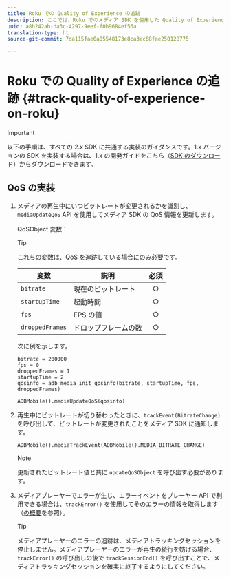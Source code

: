 ```yaml
---
title: Roku での Quality of Experience の追跡
description: ここでは、Roku でのメディア SDK を使用した Quality of Experience（QoE、QoS）追跡の実装について説明します。
uuid: a8b242ab-da3c-4297-9eef-f0b9684ef56a
translation-type: ht
source-git-commit: 7da115fae0a05548173e8ca3ec68fae250128775

---
```



# Roku での Quality of Experience の追跡 {#track-quality-of-experience-on-roku}

>[!IMPORTANT]
>
>以下の手順は、すべての 2.x SDK に共通する実装のガイダンスです。1.x バージョンの SDK を実装する場合は、1.x の開発ガイドをこちら（[SDK のダウンロード](/help/sdk-implement/download-sdks.md)）からダウンロードできます。

## QoS の実装

1. メディアの再生中にいつビットレートが変更されるかを識別し、`mediaUpdateQoS` API を使用してメディア SDK の QoS 情報を更新します。

   QoSObject 変数：

   >[!TIP]
   >
   >これらの変数は、QoS を追跡している場合にのみ必要です。

   | 変数 | 説明 | 必須 |
   | --- | --- | :---: |
   | `bitrate` | 現在のビットレート | ○ |
   | `startupTime` | 起動時間 | ○ |
   | `fps` | FPS の値 | ○ |
   | `droppedFrames` | ドロップフレームの数 | ○ |

   次に例を示します。

   ```
   bitrate = 200000
   fps = 0
   droppedFrames = 1
   startupTime = 2
   qosinfo = adb_media_init_qosinfo(bitrate, startupTime, fps, droppedFrames)
   
   ADBMobile().mediaUpdateQoS(qosinfo)
   ```

   <!--
    QoS object creation:
 
    ```
    qosInfo=adb_media_init_qosinfo()
    qosInfo.bitrate = 200000
    qosInfo.fps = 0
    qosInfo.droppedFrames = 1
    qosInfo.startupTime = 2
    ```
    -->

1. 再生中にビットレートが切り替わったときに、`trackEvent(BitrateChange)` を呼び出して、ビットレートが変更されたことをメディア SDK に通知します。

   ```
   ADBMobile().mediaTrackEvent(ADBMobile().MEDIA_BITRATE_CHANGE)
   ```

   >[!NOTE]
   >
   >更新されたビットレート値と共に `updateQoSObject` を呼び出す必要があります。

   <!--
    ```
    qosContextData = {}
    ADBMobile().mediaTrackEvent(MEDIA_BITRATE_CHANGE, qosInfo, qosContextData)
    ```
 
    >[!IMPORTANT]
    >
    >Update the QoS object and call the bitrate change event on every bitrate change. This provides the most accurate QoS data.
    -->

1. メディアプレーヤーでエラーが生じ、エラーイベントをプレーヤー API で利用できる場合は、`trackError()` を使用してそのエラーの情報を取得します（[の概要](/help/sdk-implement/track-errors/track-errors-overview.md)を参照）。

   >[!TIP]
   >
   >メディアプレーヤーのエラーの追跡は、メディアトラッキングセッションを停止しません。メディアプレーヤーのエラーが再生の続行を妨げる場合、`trackError()` の呼び出しの後で `trackSessionEnd()` を呼び出すことで、メディアトラッキングセッションを確実に終了するようにしてください。

